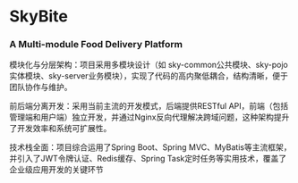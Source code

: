 # SkyBite
### A Multi-module Food Delivery Platform
模块化与分层架构：项目采用多模块设计（如 sky-common公共模块、sky-pojo实体模块、sky-server业务模块），实现了代码的高内聚低耦合，结构清晰，便于团队协作与维护。

前后端分离开发：采用当前主流的开发模式，后端提供RESTful API，前端（包括管理端和用户端）独立开发，并通过Nginx反向代理解决跨域问题，这种架构提升了开发效率和系统可扩展性。

技术栈全面：项目综合运用了Spring Boot、Spring MVC、MyBatis等主流框架，并引入了JWT令牌认证、Redis缓存、Spring Task定时任务等实用技术，覆盖了企业级应用开发的关键环节
